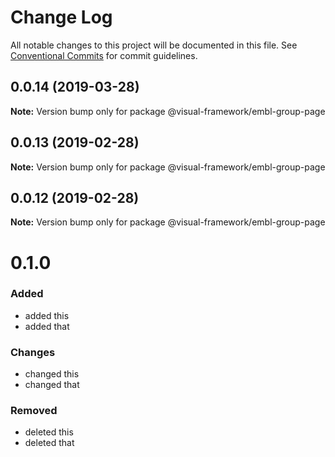 # Change Log

All notable changes to this project will be documented in this file.
See [Conventional Commits](https://conventionalcommits.org) for commit guidelines.

## 0.0.14 (2019-03-28)

**Note:** Version bump only for package @visual-framework/embl-group-page





## 0.0.13 (2019-02-28)

**Note:** Version bump only for package @visual-framework/embl-group-page





## 0.0.12 (2019-02-28)

**Note:** Version bump only for package @visual-framework/embl-group-page





# 0.1.0

### Added
- added this
- added that

### Changes

- changed this
- changed that

### Removed

- deleted this
- deleted that
